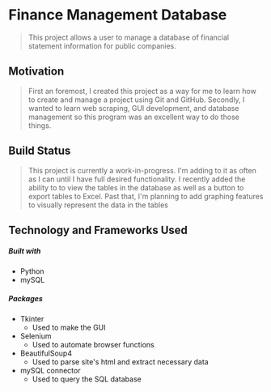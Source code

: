 # Finance Management Database
> This project allows a user to manage a database of
> financial statement information for public companies.

## Motivation
> First an foremost, I created this project as a way for me to learn
> how to create and manage a project using Git and GitHub. Secondly, I
> wanted to learn web scraping, GUI development, and database management
> so this program was an excellent way to do those things.

## Build Status
>This project is currently a work-in-progress. I'm adding to it as often as I
>can until I have full desired functionality. I recently added the ability to
>to view the tables in the database as well as a button to export tables to Excel.
>Past that, I'm planning to add graphing features to visually represent the data in
>the tables

## Technology and Frameworks Used
##### Built with
* Python
* mySQL

##### Packages
* Tkinter 
	* Used to make the GUI
* Selenium
	* Used to automate browser functions
* BeautifulSoup4
	* Used to parse site's html and extract necessary data
* mySQL connector
	* Used to query the SQL database